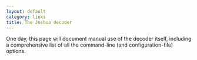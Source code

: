 ```yaml
---
layout: default
category: links
title: The Joshua decoder
---
```

One day, this page will document manual use of the decoder itself, including a comprehensive list of
all the command-line (and configuration-file) options.
